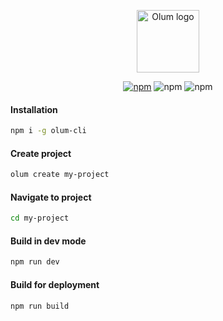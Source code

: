 <p align="center"><img width="100" src="https://eissa.xyz/olumjs/logo.png" alt="Olum logo"></p>
<p align="center">
 <a href="https://www.npmjs.com/package/olum-cli" target="_blank"><img src="https://img.shields.io/npm/v/olum-cli" alt="npm"></a>
 <img src="https://img.shields.io/npm/dm/olum-cli" alt="npm">
 <img src="https://img.shields.io/npm/l/olum-cli" alt="npm">
</p>

#### Installation
```bash
npm i -g olum-cli
```

#### Create project
```bash
olum create my-project
```

#### Navigate to project
```bash
cd my-project
```

#### Build in dev mode
```bash
npm run dev
```

#### Build for deployment
```bash
npm run build
```
